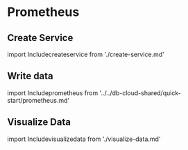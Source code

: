 # Prometheus

## Create Service
import Includecreateservice from './create-service.md' 

<Includecreateservice/>

## Write data
import Includeprometheus from '../../db-cloud-shared/quick-start/prometheus.md' 

<Includeprometheus/>

## Visualize Data
import Includevisualizedata from './visualize-data.md' 

<Includevisualizedata/>
